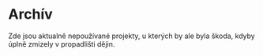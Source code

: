 Archív
======

Zde jsou aktualně nepoužívané projekty, u kterých by ale byla škoda, kdyby úplně zmizely v propadlišti dějin.
